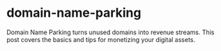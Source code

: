 # domain-name-parking
Domain Name Parking turns unused domains into revenue streams. This post covers the basics and tips for monetizing your digital assets.
